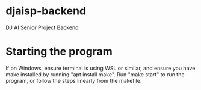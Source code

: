 # djaisp-backend
DJ AI Senior Project Backend

# Starting the program
If on Windows, ensure terminal is using WSL or similar, and ensure you have make installed by running "apt install make".
Run "make start" to run the program, or follow the steps linearly from the makefile.